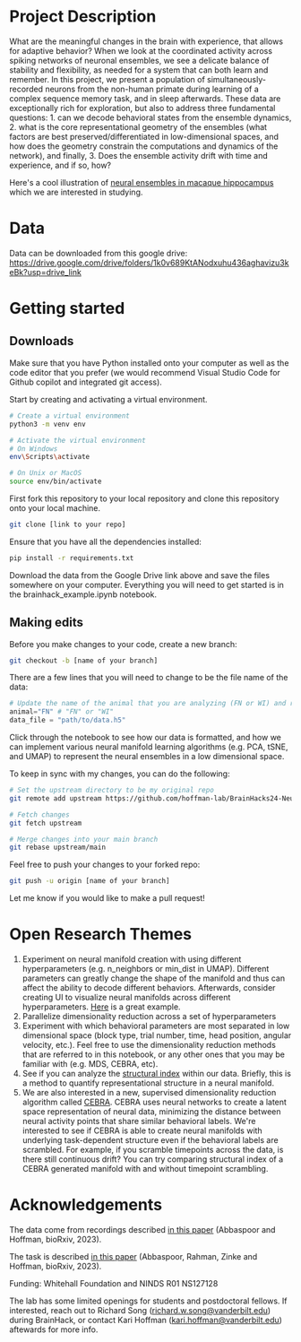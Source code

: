 # Project Description
What are the meaningful changes in the brain with experience, that allows for adaptive behavior? When we look at the coordinated activity across spiking networks of neuronal ensembles, we see a delicate balance of stability and flexibility, as needed for a system that can both learn and remember. In this project, we present a population of simultaneously-recorded neurons from the non-human primate during learning of a complex sequence memory task, and in sleep afterwards. These data are exceptionally rich for exploration, but also to address three fundamental questions: 1. can we decode behavioral states from the ensemble dynamics, 2. what is the core representational geometry of the ensembles (what factors are best preserved/differentiated in low-dimensional spaces, and how does the geometry constrain the computations and dynamics of the network), and finally, 3. Does the ensemble activity drift with time and experience, and if so, how?

Here's a cool illustration of [neural ensembles in macaque hippocampus](https://www.youtube.com/watch?v=PVLZRPLcwW4) which we are interested in studying. 

# Data
Data can be downloaded from this google drive:
https://drive.google.com/drive/folders/1k0v689KtANodxuhu436aghavizu3keBk?usp=drive_link

# Getting started 
## Downloads
Make sure that you have Python installed onto your computer as well as the code editor that you prefer (we would recommend Visual Studio Code for Github copilot and integrated git access). 

Start by creating and activating a virtual environment. 
```bash
# Create a virtual environment
python3 -m venv env

# Activate the virtual environment
# On Windows
env\Scripts\activate

# On Unix or MacOS
source env/bin/activate
```
First fork this repository to your local repository and clone this repository onto your local machine. 
```bash
git clone [link to your repo]
```
Ensure that you have all the dependencies installed: 
```bash
pip install -r requirements.txt
```
 Download the data from the Google Drive link above and save the files somewhere on your computer. Everything you will need to get started is in the brainhack_example.ipynb notebook. 

 ## Making edits
 Before you make changes to your code, create a new branch: 
 ```bash
git checkout -b [name of your branch]
 ```
 There are a few lines that you will need to change to be the file name of the data: 
 
 ```python 
# Update the name of the animal that you are analyzing (FN or WI) and replace the data_file variable to be the full path of the h5 data file. 
animal="FN" # "FN" or "WI" 
data_file = "path/to/data.h5"
 ```
 
 Click through the notebook to see how our data is formatted, and how we can implement various neural manifold learning algorithms (e.g. PCA, tSNE, and UMAP) to represent the neural ensembles in a low dimensional space. 

To keep in sync with my changes, you can do the following: 

```bash
# Set the upstream directory to be my original repo 
git remote add upstream https://github.com/hoffman-lab/BrainHacks24-NeuralManifolds.git 

# Fetch changes 
git fetch upstream 

# Merge changes into your main branch 
git rebase upstream/main
```

Feel free to push your changes to your forked repo: 

```bash
git push -u origin [name of your branch] 
```

Let me know if you would like to make a pull request! 

# Open Research Themes 
1. Experiment on neural manifold creation with using different hyperparameters (e.g. n_neighbors or min_dist in UMAP). Different parameters can greatly change the shape of the manifold and thus can affect the ability to decode different behaviors. Afterwards, consider creating UI to visualize neural manifolds across different hyperparameters. [Here](https://pair-code.github.io/understanding-umap/) is a great example.
2. Parallelize dimensionality reduction across a set of hyperparameters
3. Experiment with which behavioral parameters are most separated in low dimensional space (block type, trial number, time, head position, angular velocity, etc.). Feel free to use the dimensionality reduction methods that are referred to in this notebook, or any other ones that you may be familiar with (e.g. MDS, CEBRA, etc). 
4. See if you can analyze the [structural index](https://github.com/PridaLab/structure_index) within our data. Briefly, this is a method to quantify representational structure in a neural manifold. 
5. We are also interested in a new, supervised dimensionality reduction algorithm called [CEBRA](https://cebra.ai/docs/index.html). CEBRA uses neural networks to create a latent space representation of neural data, minimizing the distance between neural activity points that share similar behavioral labels. We're interested to see if CEBRA is able to create neural manifolds with underlying task-dependent structure even if the behavioral labels are scrambled. For example, if you scramble timepoints across the data, is there still continuous drift? You can try comparing structural index of a CEBRA generated manifold with and without timepoint scrambling. 

# Acknowledgements 
The data come from recordings described [in this paper](https://www.biorxiv.org/content/10.1101/2023.12.06.570369v1) (Abbaspoor and Hoffman, bioRxiv, 2023).

The task is described [in this paper](https://www.biorxiv.org/content/10.1101/2023.12.11.571113v1) (Abbaspoor, Rahman, Zinke and Hoffman, bioRxiv, 2023).

Funding: Whitehall Foundation and NINDS R01 NS127128

The lab has some limited openings for students and postdoctoral fellows. If interested, reach out to Richard Song (richard.w.song@vanderbilt.edu) during BrainHack, or contact Kari Hoffman (kari.hoffman@vanderbilt.edu) aftewards for more info.
